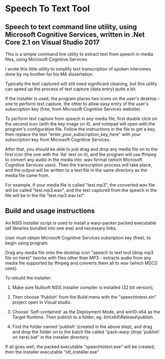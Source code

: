 # Speech To Text Tool
## Speech to text command line utility, using Microsoft Cognitive Services, written in .Net Core 2.1 on Visual Studio 2017

This is a simple command line utility to extract text from speech in media files, using Microsoft Cognitive Services

I wrote this little utility to simplify text transcription of spoken interviews done by my brother for his MA dissertation.

Typically the text captured will still need significant cleaning, but this utility can speed up the process of text capture (data entry) quite a bit.

If the installer is used, the program places two icons on the user's desktop - one to perform text capture, the other to allow easy entry of the user's subscription key (free, from Microsoft Cognitive Services website).

To perform text capture from speech in any media file, first double click on the second icon (with the key image on it), and notepad will open with the program's configuration file. Follow the instructions in the file to get a key, then replace the text "enter_your_subscription_key_here" with your subscription key from Microsoft Cognitive Services.

After that, you should be able to just drag and drop any media file on to the first icon (the one with the 'Aa' text on it), and the program will use ffmpeg to convert any audio in the media into .wav format (which Microsoft Cognitive Services uses). Then the transcription process will take place, and the output will be written to a text file in the same directory as the media file came from.

For example, if your media file is called "test.mp3", the converted wav file will be called "test.mp3.wav", and the text captured from the speech in the file will be in the file "test.mp3.wav.txt".

## Build and usage instructions
An NSIS installer script is used to install a warp-packer packed executable (all libraries bundled into one exe) and necessary links.

User must obtain Microsoft Cognitive Services subsription key (free), to begin using program.

Drag any media file onto the desktop icon "speech to text tool (drop mp3 file on here)" (works with files other than MP3 - extracts audio from any media file supported by ffmpeg and converts them all to wav (which MSCS uses).

To rebuild the installer:
1) Make sure Nullsoft NSIS installer compiler is installed (32 bit version), 

2) Then choose 'Publish' from the Build menu with the "speechtotext.sln" project open in Visual studio.

3) Choose 'Self-contained' as the Deployment Mode, and win10-x64 as the Target Runtime. Then publish to a folder, eg. bin\x64\Release\publish.

4) Find the folder named 'publish' (created in the above step), and drag and drop the folder on to the batch file called "pack-warp (drop 'publish' on here).bat" in the installer directory.

If all goes well, the packed executable "speechtotext.exe" will be created, then the installer executable "stt_installer.exe"
